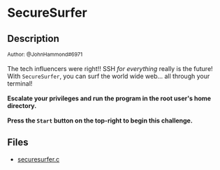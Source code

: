 # SecureSurfer

## Description

<small>Author: @JohnHammond#6971</small><br><br>The tech influencers were right!! SSH <i>for everything</i> really is the future!  With <code>SecureSurfer</code>, you can surf the world wide web... all through your terminal! <br><br> <b>Escalate your privileges and run the program in the root user's home directory.</b> <br><br> <b>Press the <code>Start</code> button on the top-right to begin this challenge.</b>


## Files

* [securesurfer.c](files/securesurfer.c)

